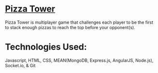 # [Pizza Tower](http://pizzatower.harmann.tech)
Pizza Tower is multiplayer game that challenges each player to be the first to stack enough pizzas to reach the top before your opponent(s). 
# Technologies Used: 
Javascript, HTML, CSS, MEAN(MongoDB, Express.js, AngularJS, Node.js), Socket.io, & Git

